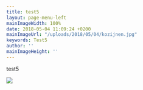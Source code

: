 ```yaml
---
title: test5
layout: page-menu-left
mainImageWidth: 100%
date: 2018-05-04 11:09:24 +0200
mainImageUrl: "/uploads/2018/05/04/kozijnen.jpg"
keywords: Test5
author: ''
mainImageHeight: ''
---
```


test5

![](/uploads/2018/05/04/kozijnen.jpg)